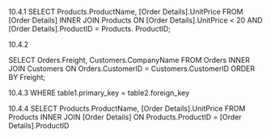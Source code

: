 10.4.1
SELECT Products.ProductName, [Order Details].UnitPrice
FROM [Order Details] INNER JOIN Products
ON [Order Details].UnitPrice < 20 AND
   [Order Details].ProductID = Products. ProductID; 





  10.4.2 
   
   SELECT Orders.Freight, Customers.CompanyName
FROM Orders INNER JOIN Customers
ON Orders.CustomerID = Customers.CustomerID
ORDER BY Freight; 

10.4.3
WHERE table1.primary_key = table2.foreign_key

10.4.4
SELECT Products.ProductName, [Order Details].UnitPrice
FROM Products INNER JOIN [Order Details]
ON Products.ProductID = [Order Details].ProductID
